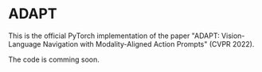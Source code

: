 # ADAPT

This is the official PyTorch implementation of the paper "ADAPT: Vision-Language Navigation with Modality-Aligned Action Prompts" (CVPR 2022).

The code is comming soon.
